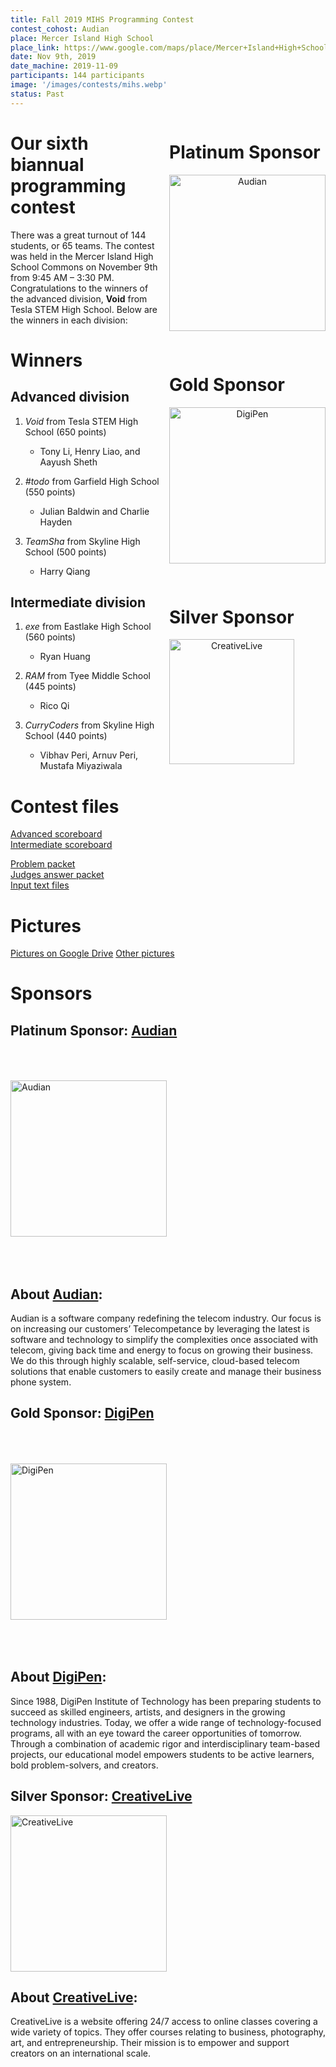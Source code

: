 ```yaml
---
title: Fall 2019 MIHS Programming Contest
contest_cohost: Audian
place: Mercer Island High School
place_link: https://www.google.com/maps/place/Mercer+Island+High+School/@47.5719538,-122.2202913,17z/data=!4m12!1m6!3m5!1s0x54906bdae7961a9d:0x6e6caf34f523feb!2sMercer+Island+High+School!8m2!3d47.5719538!4d-122.2181026!3m4!1s0x54906bdae7961a9d:0x6e6caf34f523feb!8m2!3d47.5719538!4d-122.2181026
date: Nov 9th, 2019
date_machine: 2019-11-09
participants: 144 participants
image: '/images/contests/mihs.webp'
status: Past
---
```


<div style="float: right; margin-right: -20px; margin-left: 10px; text-align: center;">
  <h1 style="text-align: left;"><b>Platinum Sponsor</b></h1>
  <a href="http://www.audian.com/"><img src="/images/partners/audian.webp" alt="Audian" style="width: 250px; margin-bottom: 30px; margin-right: 20px; display block;"></a>
  <h1 style="text-align: left;"><b>Gold Sponsor</b></h1>
  <a href="http://www.digipen.edu/"><img src="/images/partners/digipen.webp" alt="DigiPen" style="width: 250px; margin-bottom: 30px; margin-right: 20px; display block;"></a>
  <h1 style="text-align: left;"><b>Silver Sponsor</b></h1>
  <a href="https://www.creativelive.com"><img src="/images/partners/creativelive.webp" alt="CreativeLive" style="width: 200px; margin-right: 20px; display: block;"></a>
</div>

# Our sixth biannual programming contest

There was a great turnout of 144 students, or 65 teams. The contest was held in the Mercer Island High School Commons on November 9th from 9:45 AM – 3:30 PM. Congratulations to the winners of the advanced division, **Void** from Tesla STEM High School. Below are the winners in each division:

# Winners

## Advanced division

1. _Void_  from Tesla STEM High School (650 points)

    - Tony Li, Henry Liao, and Aayush Sheth
2. _#todo_  from Garfield High School (550 points)

    - Julian Baldwin and Charlie Hayden
3. _TeamSha_  from Skyline High School (500 points)

    - Harry Qiang

## Intermediate division

1. _exe_  from Eastlake High School (560 points)

    - Ryan Huang
2. _RAM_  from Tyee Middle School (445 points)

    - Rico Qi
3. _CurryCoders_  from Skyline High School (440 points)

    - Vibhav Peri, Arnuv Peri, Mustafa Miyaziwala

# Contest files

[Advanced scoreboard](/assets/docs/fall_2019_mihs/advanced_scoreboard.pdf)  
[Intermediate scoreboard](/assets/docs/fall_2019_mihs/intermediate_scoreboard.pdf)

[Problem packet](/assets/docs/fall_2019_mihs/problem_set.pdf)  
[Judges answer packet](/assets/docs/fall_2019_mihs/judges_data.pdf)  
[Input text files](/assets/docs/fall_2019_mihs/inputs.zip)

# Pictures

[Pictures on Google Drive](https://drive.google.com/drive/folders/1vyLRViQ0rq5esdt82HTDFXtXCTTe-tya?usp=sharing)
[Other pictures](https://www.fuelfish.com/Other/Coding-event/n-tMkTRH/)

# Sponsors

## **Platinum Sponsor:** <a href="http://www.audian.com/">Audian</a>

<a href="http://www.audian.com/"><img src="/images/partners/audian.webp" alt="Audian" style="width: 250px; margin-top: 50px; margin-bottom: 50px;"></a>


## About <u>Audian</u>:

Audian is a software company redefining the telecom industry. Our focus is on increasing our customers’ Telecompetance by leveraging the latest is software and technology to simplify the complexities once associated with telecom, giving back time and energy to focus on growing their business. We do this through highly scalable, self-service, cloud-based telecom solutions that enable customers to easily create and manage their business phone system.

## **Gold Sponsor:** <a href="https://www.digipen.edu/">DigiPen</a>

<a href="https://www.digipen.edu/"><img src="/images/partners/digipen.webp" alt="DigiPen" style="width: 250px; margin-top: 50px; margin-bottom: 50px;"></a>


## About <u>DigiPen</u>:

Since 1988, DigiPen Institute of Technology has been preparing students to succeed as skilled engineers, artists, and designers in the growing technology industries. Today, we offer a wide range of technology-focused programs, all with an eye toward the career opportunities of tomorrow. Through a combination of academic rigor and interdisciplinary team-based projects, our educational model empowers students to be active learners, bold problem-solvers, and creators.

## **Silver Sponsor:** <a href="https://www.creativelive.com">CreativeLive</a>

<a href="https://www.creativelive.com"><img src="/images/partners/creativelive.webp" alt="CreativeLive" style="width: 250px; margin-right: 20px;"></a>

## About <u>CreativeLive</u>:

CreativeLive is a website offering 24/7 access to online classes covering a wide variety of topics. They offer courses relating to business, photography, art, and entrepreneurship. Their mission is to empower and support creators on an international scale.
